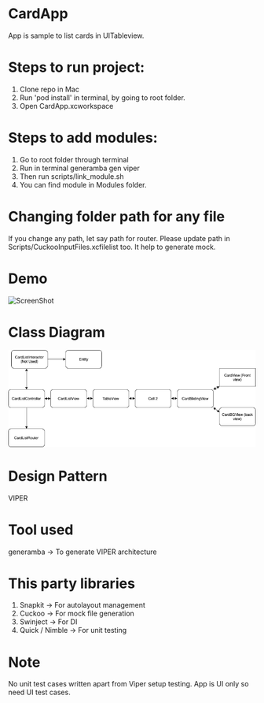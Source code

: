 # CardApp

App is sample to list cards in UITableview.

# Steps to run project:
1. Clone repo in Mac
2. Run 'pod install' in terminal, by going to root folder.
3. Open CardApp.xcworkspace

# Steps to add modules:
1. Go to root folder through terminal
2. Run in terminal generamba gen <Module-Name> viper
3. Then run scripts/link_module.sh <Module-Name>
4. You can find module in Modules folder.
  
# Changing folder path for any file
If you change any path, let say path for router. Please update path in Scripts/CuckooInputFiles.xcfilelist too. It help to generate mock.

# Demo

![ScreenShot](https://github.com/mohit5189/CardApp/blob/master/Assets/app.gif)

# Class Diagram

![ScreenShot](https://github.com/mohit5189/CardApp/blob/master/Assets/class.png)

# Design Pattern
VIPER

# Tool used

generamba -> To generate VIPER architecture

# This party libraries
1. Snapkit -> For autolayout management
2. Cuckoo -> For mock file generation
3. Swinject -> For DI 
4. Quick / Nimble -> For unit testing 


# Note
No unit test cases written apart from Viper setup testing. App is UI only so need UI test cases.
